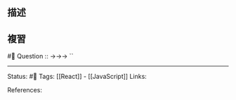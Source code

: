 ## 描述

## 複習
#🧠 Question :: ->->-> ``

---
Status: #🌱 
Tags:
[[React]] - [[JavaScript]]
Links:

References: